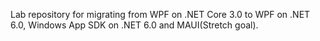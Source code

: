 Lab repository for migrating from WPF on .NET Core 3.0 to WPF on .NET 6.0, Windows App SDK on .NET 6.0 and MAUI(Stretch goal).